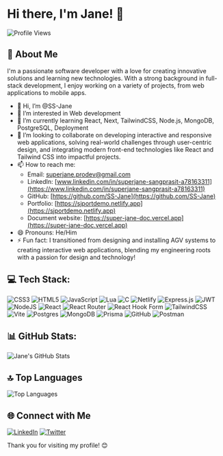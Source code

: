 # Hi there, I'm Jane! 👋

![Profile Views](https://komarev.com/ghpvc/?username=SS-Jane&color=blue)

## 💫 About Me

I'm a passionate software developer with a love for creating innovative solutions and learning new technologies. With a strong background in full-stack development, I enjoy working on a variety of projects, from web applications to mobile apps.

- 👋 Hi, I’m @SS-Jane
- 👀 I’m interested in Web development 
- 🌱 I’m currently learning React, Next, TailwindCSS, Node.js, MongoDB, PostgreSQL, Deployment
- 💞️ I’m looking to collaborate on developing interactive and responsive web applications, solving real-world challenges through user-centric design, and integrating modern front-end technologies like React and Tailwind CSS into impactful projects.
- 📫 How to reach me:
  - Email: [superjane.prodev@gmail.com](mailto:superjane.prodev@gmail.com)
  - LinkedIn: [www.linkedin.com/in/superjane-sangprasit-a78163311](https://www.linkedin.com/in/superjane-sangprasit-a78163311)
  - GitHub: [https://github.com/SS-Jane](https://github.com/SS-Jane)
  - Portfolio: [https://sjportdemo.netlify.app](https://sjportdemo.netlify.app)
  - Document website: [https://super-jane-doc.vercel.app](https://super-jane-doc.vercel.app)
- 😄 Pronouns: He/Him 
- ⚡ Fun fact: I transitioned from designing and installing AGV systems to creating interactive web applications, blending my engineering roots with a passion for design and technology!

## 💻 Tech Stack:
![CSS3](https://img.shields.io/badge/css3-%231572B6.svg?style=for-the-badge&logo=css3&logoColor=white) ![HTML5](https://img.shields.io/badge/html5-%23E34F26.svg?style=for-the-badge&logo=html5&logoColor=white) ![JavaScript](https://img.shields.io/badge/javascript-%23323330.svg?style=for-the-badge&logo=javascript&logoColor=%23F7DF1E) ![Lua](https://img.shields.io/badge/lua-%232C2D72.svg?style=for-the-badge&logo=lua&logoColor=white) ![C](https://img.shields.io/badge/c-%2300599C.svg?style=for-the-badge&logo=c&logoColor=white) ![Netlify](https://img.shields.io/badge/netlify-%23000000.svg?style=for-the-badge&logo=netlify&logoColor=#00C7B7) ![Express.js](https://img.shields.io/badge/express.js-%23404d59.svg?style=for-the-badge&logo=express&logoColor=%2361DAFB) ![JWT](https://img.shields.io/badge/JWT-black?style=for-the-badge&logo=JSON%20web%20tokens) ![NodeJS](https://img.shields.io/badge/node.js-6DA55F?style=for-the-badge&logo=node.js&logoColor=white) ![React](https://img.shields.io/badge/react-%2320232a.svg?style=for-the-badge&logo=react&logoColor=%2361DAFB) ![React Router](https://img.shields.io/badge/React_Router-CA4245?style=for-the-badge&logo=react-router&logoColor=white) ![React Hook Form](https://img.shields.io/badge/React%20Hook%20Form-%23EC5990.svg?style=for-the-badge&logo=reacthookform&logoColor=white) ![TailwindCSS](https://img.shields.io/badge/tailwindcss-%2338B2AC.svg?style=for-the-badge&logo=tailwind-css&logoColor=white) ![Vite](https://img.shields.io/badge/vite-%23646CFF.svg?style=for-the-badge&logo=vite&logoColor=white) ![Postgres](https://img.shields.io/badge/postgres-%23316192.svg?style=for-the-badge&logo=postgresql&logoColor=white) ![MongoDB](https://img.shields.io/badge/MongoDB-%234ea94b.svg?style=for-the-badge&logo=mongodb&logoColor=white) ![Prisma](https://img.shields.io/badge/Prisma-3982CE?style=for-the-badge&logo=Prisma&logoColor=white) ![GitHub](https://img.shields.io/badge/github-%23121011.svg?style=for-the-badge&logo=github&logoColor=white) ![Postman](https://img.shields.io/badge/Postman-FF6C37?style=for-the-badge&logo=postman&logoColor=white)

## 📊 GitHub Stats:

![Jane's GitHub Stats](https://github-readme-stats.vercel.app/api?username=SS-Jane&show_icons=true&theme=radical)

## 🔝 Top Languages

![Top Languages](https://github-readme-stats.vercel.app/api/top-langs/?username=SS-Jane&layout=compact&theme=radical)

## 🌐 Connect with Me

[![LinkedIn](https://img.shields.io/badge/LinkedIn-0077B5?style=for-the-badge&logo=linkedin&logoColor=white)](https://www.linkedin.com/in/superjane-sangprasit-a78163311)
[![Twitter](https://img.shields.io/badge/Twitter-1DA1F2?style=for-the-badge&logo=twitter&logoColor=white)](https://twitter.com/your-twitter-handle) <!-- Update with your Twitter handle if available -->

Thank you for visiting my profile! 😊

